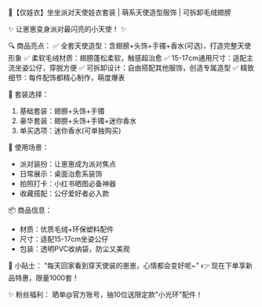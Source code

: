 🧸【仅娃衣】坐坐派对天使娃衣套装 | 萌系天使造型服饰 | 可拆卸毛绒翅膀

✨ 让崽崽变身派对最闪亮的小天使！ ✨

🔍 商品亮点：
✅ 全套天使造型：含翅膀+头饰+手镯+香水(可选)，打造完整天使形象
✅ 柔软毛绒材质：翅膀蓬松柔软，触感超治愈
✅ 15-17cm通用尺寸：适配主流坐姿公仔，穿脱方便
✅ 可拆卸设计：自由搭配其他服饰，创造专属造型
✅ 精致细节：每件配饰都精心制作，萌度爆表

🌈 套装选择：
1. 基础套装：翅膀+头饰+手镯
2. 豪华套装：翅膀+头饰+手镯+迷你香水
3. 单买选项：迷你香水(可单独购买)

🎉 使用场景：
- 派对装扮：让崽崽成为派对焦点
- 日常展示：桌面治愈系装饰
- 拍照打卡：小红书晒图必备神器
- 收藏搭配：公仔爱好者必入款

📦 商品信息：
- 材质：优质毛绒+环保塑料配件
- 尺寸：适配15-17cm坐姿公仔
- 包装：透明PVC收纳袋，防尘又美观

💝 小贴士：
"每天回家看到穿天使装的崽崽，心情都会变好呢~"
👉 现在下单享新品特惠，限量1000套！

✨ 粉丝福利：
晒单@官方账号，抽10位送限定款"小光环"配件！